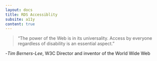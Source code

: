 ```yaml
---
layout: docs
title: RDS Accessiblity
subsite: a11y
content: true
---
```


> “The power of the Web is in its universality. Access by everyone regardless of disability is an essential aspect.”

-*Tim Berners-Lee*, W3C Director and inventor of the World Wide Web
